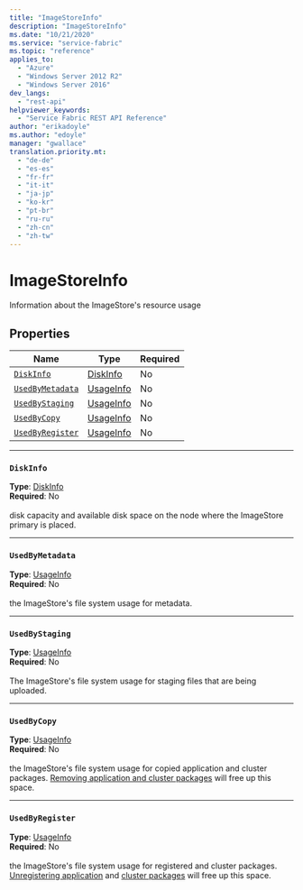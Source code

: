```yaml
---
title: "ImageStoreInfo"
description: "ImageStoreInfo"
ms.date: "10/21/2020"
ms.service: "service-fabric"
ms.topic: "reference"
applies_to: 
  - "Azure"
  - "Windows Server 2012 R2"
  - "Windows Server 2016"
dev_langs: 
  - "rest-api"
helpviewer_keywords: 
  - "Service Fabric REST API Reference"
author: "erikadoyle"
ms.author: "edoyle"
manager: "gwallace"
translation.priority.mt: 
  - "de-de"
  - "es-es"
  - "fr-fr"
  - "it-it"
  - "ja-jp"
  - "ko-kr"
  - "pt-br"
  - "ru-ru"
  - "zh-cn"
  - "zh-tw"
---
```

# ImageStoreInfo

Information about the ImageStore's resource usage

## Properties
| Name | Type | Required |
| --- | --- | --- |
| [`DiskInfo`](#diskinfo) | [DiskInfo](sfclient-v80-model-diskinfo.md) | No |
| [`UsedByMetadata`](#usedbymetadata) | [UsageInfo](sfclient-v80-model-usageinfo.md) | No |
| [`UsedByStaging`](#usedbystaging) | [UsageInfo](sfclient-v80-model-usageinfo.md) | No |
| [`UsedByCopy`](#usedbycopy) | [UsageInfo](sfclient-v80-model-usageinfo.md) | No |
| [`UsedByRegister`](#usedbyregister) | [UsageInfo](sfclient-v80-model-usageinfo.md) | No |

____
### `DiskInfo`
__Type__: [DiskInfo](sfclient-v80-model-diskinfo.md) <br/>
__Required__: No<br/>
<br/>
disk capacity and available disk space on the node where the ImageStore primary is placed.

____
### `UsedByMetadata`
__Type__: [UsageInfo](sfclient-v80-model-usageinfo.md) <br/>
__Required__: No<br/>
<br/>
the ImageStore's file system usage for metadata.

____
### `UsedByStaging`
__Type__: [UsageInfo](sfclient-v80-model-usageinfo.md) <br/>
__Required__: No<br/>
<br/>
The ImageStore's file system usage for staging files that are being uploaded.

____
### `UsedByCopy`
__Type__: [UsageInfo](sfclient-v80-model-usageinfo.md) <br/>
__Required__: No<br/>
<br/>
the ImageStore's file system usage for copied application and cluster packages. [Removing application and cluster packages](https://docs.microsoft.com/rest/api/servicefabric/sfclient-v80-api-deleteimagestorecontent) will free up this space.

____
### `UsedByRegister`
__Type__: [UsageInfo](sfclient-v80-model-usageinfo.md) <br/>
__Required__: No<br/>
<br/>
the ImageStore's file system usage for registered and cluster packages. [Unregistering application](https://docs.microsoft.com/rest/api/servicefabric/sfclient-v80-api-unprovisionapplicationtype) and [cluster packages](https://docs.microsoft.com/rest/api/servicefabric/sfclient-v80-api-unprovisionapplicationtype) will free up this space.
